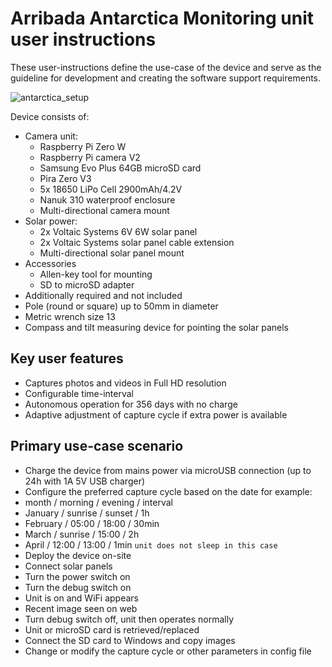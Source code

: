 # Arribada Antarctica Monitoring unit user instructions
These user-instructions define the use-case of the device and serve as the guideline for development and creating the software support requirements.

![antarctica_setup](antarctica-setup.jpg)

Device consists of:
 * Camera unit:
    * Raspberry Pi Zero W
    * Raspberry Pi camera V2
    * Samsung Evo Plus 64GB microSD card
    * Pira Zero V3
    * 5x 18650 LiPo Cell 2900mAh/4.2V
    * Nanuk 310 waterproof enclosure
    * Multi-directional camera mount
 * Solar power:
    * 2x Voltaic Systems 6V 6W solar panel
    * 2x Voltaic Systems solar panel cable extension
    * Multi-directional solar panel mount
 * Accessories
    * Allen-key tool for mounting
    * SD to microSD adapter
 * Additionally required and not included
  * Pole (round or square) up to 50mm in diameter
  * Metric wrench size 13
  * Compass and tilt measuring device for pointing the solar panels

## Key user features
 * Captures photos and videos in Full HD resolution
 * Configurable time-interval
 * Autonomous operation for 356 days with no charge
 * Adaptive adjustment of capture cycle if extra power is available

## Primary use-case scenario
 * Charge the device from mains power via microUSB connection (up to 24h with 1A 5V USB charger)
 * Configure the preferred capture cycle based on the date for example:
  * month / morning / evening / interval
   * January / sunrise / sunset / 1h
   * February / 05:00 / 18:00 / 30min
   * March / sunrise / 15:00 / 2h
   * April / 12:00 / 13:00 / 1min `unit does not sleep in this case`
 * Deploy the device on-site
  * Connect solar panels
  * Turn the power switch on
  * Turn the debug switch on
  * Unit is on and WiFi appears
   * Recent image seen on web
  * Turn debug switch off, unit then operates normally
 * Unit or microSD card is retrieved/replaced
  * Connect the SD card to Windows and copy images
  * Change or modify the capture cycle or other parameters in config file
